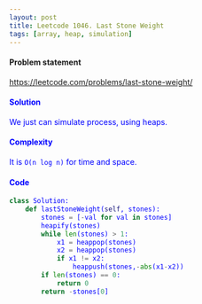 ```yaml
---
layout: post
title: Leetcode 1046. Last Stone Weight
tags: [array, heap, simulation]
---
```


#### Problem statement

<a href="https://leetcode.com/problems/last-stone-weight/"> <font color = blue>https://leetcode.com/problems/last-stone-weight/

#### Solution
We just can simulate process, using heaps.

#### Complexity
It is `O(n log n)` for time and space.

#### Code
```python
class Solution:
    def lastStoneWeight(self, stones):
        stones = [-val for val in stones]
        heapify(stones)
        while len(stones) > 1:
            x1 = heappop(stones)
            x2 = heappop(stones)
            if x1 != x2:
                heappush(stones,-abs(x1-x2))
        if len(stones) == 0:
            return 0
        return -stones[0]
```
